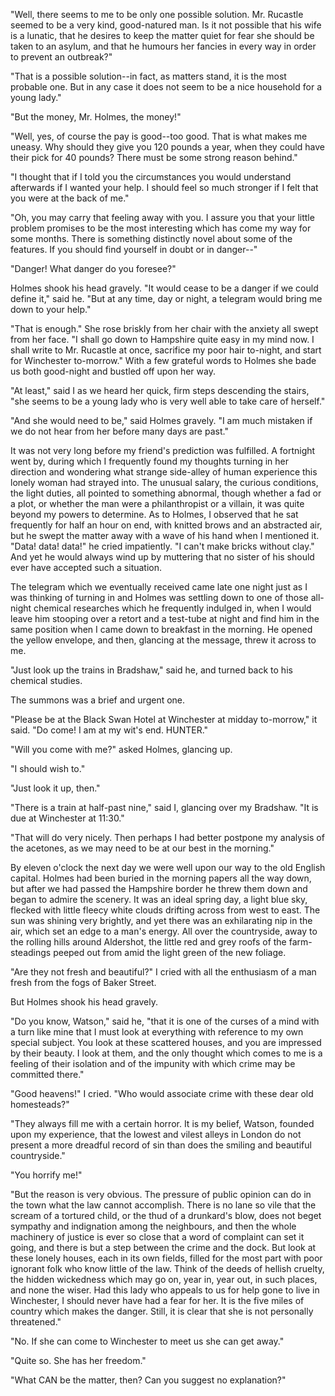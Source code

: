 "Well, there seems to me to be only one possible solution. Mr. Rucastle seemed to be a very kind, good-natured man. Is it not possible that his wife is a lunatic, that he desires to keep the matter quiet for fear she should be taken to an asylum, and that he humours her fancies in every way in order to prevent an outbreak?"

"That is a possible solution--in fact, as matters stand, it is the most probable one. But in any case it does not seem to be a nice household for a young lady."

"But the money, Mr. Holmes, the money!"

"Well, yes, of course the pay is good--too good. That is what makes me uneasy. Why should they give you 120 pounds a year, when they could have their pick for 40 pounds? There must be some strong reason behind."

"I thought that if I told you the circumstances you would understand afterwards if I wanted your help. I should feel so much stronger if I felt that you were at the back of me."

"Oh, you may carry that feeling away with you. I assure you that your little problem promises to be the most interesting which has come my way for some months. There is something distinctly novel about some of the features. If you should find yourself in doubt or in danger--"

"Danger! What danger do you foresee?"

Holmes shook his head gravely. "It would cease to be a danger if we could define it," said he. "But at any time, day or night, a telegram would bring me down to your help."

"That is enough." She rose briskly from her chair with the anxiety all swept from her face. "I shall go down to Hampshire quite easy in my mind now. I shall write to Mr. Rucastle at once, sacrifice my poor hair to-night, and start for Winchester to-morrow." With a few grateful words to Holmes she bade us both good-night and bustled off upon her way.

"At least," said I as we heard her quick, firm steps descending the stairs, "she seems to be a young lady who is very well able to take care of herself."

"And she would need to be," said Holmes gravely. "I am much mistaken if we do not hear from her before many days are past."

It was not very long before my friend's prediction was fulfilled. A fortnight went by, during which I frequently found my thoughts turning in her direction and wondering what strange side-alley of human experience this lonely woman had strayed into. The unusual salary, the curious conditions, the light duties, all pointed to something abnormal, though whether a fad or a plot, or whether the man were a philanthropist or a villain, it was quite beyond my powers to determine. As to Holmes, I observed that he sat frequently for half an hour on end, with knitted brows and an abstracted air, but he swept the matter away with a wave of his hand when I mentioned it. "Data! data! data!" he cried impatiently. "I can't make bricks without clay." And yet he would always wind up by muttering that no sister of his should ever have accepted such a situation.

The telegram which we eventually received came late one night just as I was thinking of turning in and Holmes was settling down to one of those all-night chemical researches which he frequently indulged in, when I would leave him stooping over a retort and a test-tube at night and find him in the same position when I came down to breakfast in the morning. He opened the yellow envelope, and then, glancing at the message, threw it across to me.

"Just look up the trains in Bradshaw," said he, and turned back to his chemical studies.

The summons was a brief and urgent one.

"Please be at the Black Swan Hotel at Winchester at midday to-morrow," it said. "Do come! I am at my wit's end. HUNTER."

"Will you come with me?" asked Holmes, glancing up.

"I should wish to."

"Just look it up, then."

"There is a train at half-past nine," said I, glancing over my Bradshaw. "It is due at Winchester at 11:30."

"That will do very nicely. Then perhaps I had better postpone my analysis of the acetones, as we may need to be at our best in the morning."

By eleven o'clock the next day we were well upon our way to the old English capital. Holmes had been buried in the morning papers all the way down, but after we had passed the Hampshire border he threw them down and began to admire the scenery. It was an ideal spring day, a light blue sky, flecked with little fleecy white clouds drifting across from west to east. The sun was shining very brightly, and yet there was an exhilarating nip in the air, which set an edge to a man's energy. All over the countryside, away to the rolling hills around Aldershot, the little red and grey roofs of the farm-steadings peeped out from amid the light green of the new foliage.

"Are they not fresh and beautiful?" I cried with all the enthusiasm of a man fresh from the fogs of Baker Street.

But Holmes shook his head gravely.

"Do you know, Watson," said he, "that it is one of the curses of a mind with a turn like mine that I must look at everything with reference to my own special subject. You look at these scattered houses, and you are impressed by their beauty. I look at them, and the only thought which comes to me is a feeling of their isolation and of the impunity with which crime may be committed there."

"Good heavens!" I cried. "Who would associate crime with these dear old homesteads?"

"They always fill me with a certain horror. It is my belief, Watson, founded upon my experience, that the lowest and vilest alleys in London do not present a more dreadful record of sin than does the smiling and beautiful countryside."

"You horrify me!"

"But the reason is very obvious. The pressure of public opinion can do in the town what the law cannot accomplish. There is no lane so vile that the scream of a tortured child, or the thud of a drunkard's blow, does not beget sympathy and indignation among the neighbours, and then the whole machinery of justice is ever so close that a word of complaint can set it going, and there is but a step between the crime and the dock. But look at these lonely houses, each in its own fields, filled for the most part with poor ignorant folk who know little of the law. Think of the deeds of hellish cruelty, the hidden wickedness which may go on, year in, year out, in such places, and none the wiser. Had this lady who appeals to us for help gone to live in Winchester, I should never have had a fear for her. It is the five miles of country which makes the danger. Still, it is clear that she is not personally threatened."

"No. If she can come to Winchester to meet us she can get away."

"Quite so. She has her freedom."

"What CAN be the matter, then? Can you suggest no explanation?"
